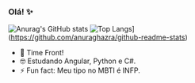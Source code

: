 ### Olá! ✨

![Anurag's GitHub stats](https://github-readme-stats.vercel.app/api?username=LeticiaTP&show_icons=true&theme=nightowl)
![Top Langs](https://github-readme-stats.vercel.app/api/top-langs/?username=LeticiaTP&show_icons=true&theme=nightowl&layout=compact)](https://github.com/anuraghazra/github-readme-stats)

- 🔭 Time Front!
- 🤓 Estudando Angular, Python e C#.
- ⚡ Fun fact: Meu tipo no MBTI é INFP.
